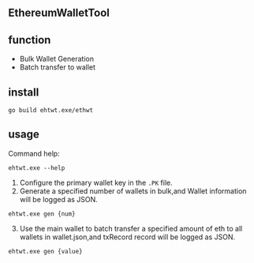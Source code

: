 EthereumWalletTool
-----------------------
## function
* Bulk Wallet Generation
* Batch transfer to wallet
## install
```shell
go build ehtwt.exe/ethwt
```
## usage
Command help:
```shell
ehtwt.exe --help
```
1. Configure the primary wallet key in the `.PK` file.
2. Generate a specified number of wallets in bulk,and Wallet information will be logged as JSON.
```shell
ehtwt.exe gen {num}
```
3. Use the main wallet to batch transfer a specified amount of eth to all wallets in wallet.json,and txRecord record will be logged as JSON.
```shell
ehtwt.exe gen {value}
```

